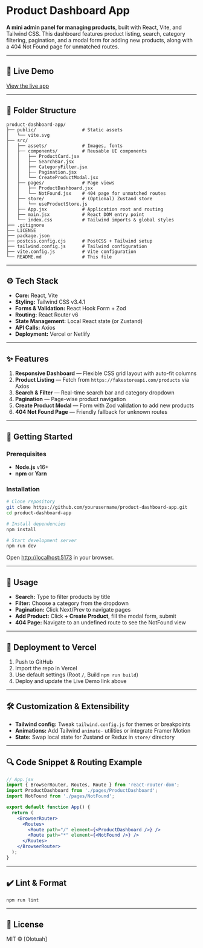 # Product Dashboard App

**A mini admin panel for managing products**, built with React, Vite, and Tailwind CSS. This dashboard features product listing, search, category filtering, pagination, and a modal form for adding new products, along with a 404 Not Found page for unmatched routes.

---

## 🚀 Live Demo

[View the live app](https://product-dashboard-app-rho.vercel.app/)

---

## 📂 Folder Structure

```
product-dashboard-app/
├── public/                 # Static assets
│   └── vite.svg
├── src/
│   ├── assets/             # Images, fonts
│   ├── components/         # Reusable UI components
│   │   ├── ProductCard.jsx
│   │   ├── SearchBar.jsx
│   │   ├── CategoryFilter.jsx
│   │   ├── Pagination.jsx
│   │   └── CreateProductModal.jsx
│   ├── pages/              # Page views
│   │   ├── ProductDashboard.jsx
│   │   └── NotFound.jsx    # 404 page for unmatched routes
│   ├── store/              # (Optional) Zustand store
│   │   └── useProductStore.js
│   ├── App.jsx             # Application root and routing
│   ├── main.jsx            # React DOM entry point
│   └── index.css           # Tailwind imports & global styles
├── .gitignore
├── LICENSE
├── package.json
├── postcss.config.cjs      # PostCSS + Tailwind setup
├── tailwind.config.js      # Tailwind configuration
├── vite.config.js          # Vite configuration
└── README.md               # This file
```

---

## ⚙️ Tech Stack

* **Core:** React, Vite
* **Styling:** Tailwind CSS v3.4.1
* **Forms & Validation:** React Hook Form + Zod
* **Routing:** React Router v6
* **State Management:** Local React state (or Zustand)
* **API Calls:** Axios
* **Deployment:** Vercel or Netlify

---

## ✨ Features

1. **Responsive Dashboard** — Flexible CSS grid layout with auto-fit columns
2. **Product Listing** — Fetch from `https://fakestoreapi.com/products` via Axios
3. **Search & Filter** — Real-time search bar and category dropdown
4. **Pagination** — Page-wise product navigation
5. **Create Product Modal** — Form with Zod validation to add new products
6. **404 Not Found Page** — Friendly fallback for unknown routes

---

## 🔧 Getting Started

### Prerequisites

* **Node.js** v16+
* **npm** or **Yarn**

### Installation

```bash
# Clone repository
git clone https://github.com/yourusername/product-dashboard-app.git
cd product-dashboard-app

# Install dependencies
npm install

# Start development server
npm run dev
```

Open [http://localhost:5173](http://localhost:5173) in your browser.

---

## 📖 Usage

* **Search:** Type to filter products by title
* **Filter:** Choose a category from the dropdown
* **Pagination:** Click Next/Prev to navigate pages
* **Add Product:** Click **+ Create Product**, fill the modal form, submit
* **404 Page:** Navigate to an undefined route to see the NotFound view

---

## 🚀 Deployment to Vercel

1. Push to GitHub
2. Import the repo in Vercel
3. Use default settings (Root `/`, Build `npm run build`)
4. Deploy and update the Live Demo link above

---

## 🛠 Customization & Extensibility

* **Tailwind config:** Tweak `tailwind.config.js` for themes or breakpoints
* **Animations:** Add Tailwind `animate-` utilities or integrate Framer Motion
* **State:** Swap local state for Zustand or Redux in `store/` directory

---

## 🔍 Code Snippet & Routing Example

```jsx
// App.jsx
import { BrowserRouter, Routes, Route } from 'react-router-dom';
import ProductDashboard from './pages/ProductDashboard';
import NotFound from './pages/NotFound';

export default function App() {
  return (
    <BrowserRouter>
      <Routes>
        <Route path="/" element={<ProductDashboard />} />
        <Route path="*" element={<NotFound />} />
      </Routes>
    </BrowserRouter>
  );
}
```

---

## ✔️ Lint & Format

```bash
npm run lint
```

---

## 📄 License

MIT © \[Olotuah]
